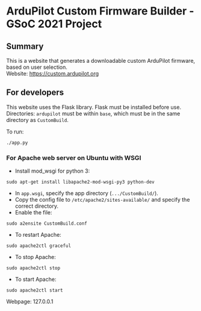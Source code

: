 # ArduPilot Custom Firmware Builder - GSoC 2021 Project

## Summary

This is a website that generates a downloadable custom ArduPilot firmware, based on user selection.  
Website: https://custom.ardupilot.org

## For developers

This website uses the Flask library. Flask must be installed before use.  
Directories: `ardupilot` must be within `base`, which must be in the same directory as `CustomBuild`.

To run:

```
./app.py
```

### For Apache web server on Ubuntu with WSGI

* Install mod_wsgi for python 3:
```
sudo apt-get install libapache2-mod-wsgi-py3 python-dev
```
* In `app.wsgi`, specify the app directory (`.../CustomBuild/`).
* Copy the config file to `/etc/apache2/sites-available/` and specify the correct directory.
* Enable the file:
```
sudo a2ensite CustomBuild.conf
```
* To restart Apache:
```
sudo apache2ctl graceful
```
* To stop Apache:
```
sudo apache2ctl stop
```
* To start Apache:
```
sudo apache2ctl start
```
Webpage: 127.0.0.1

